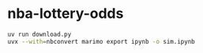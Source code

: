 # nba-lottery-odds

```sh
uv run download.py
uvx --with=nbconvert marimo export ipynb -o sim.ipynb
```
